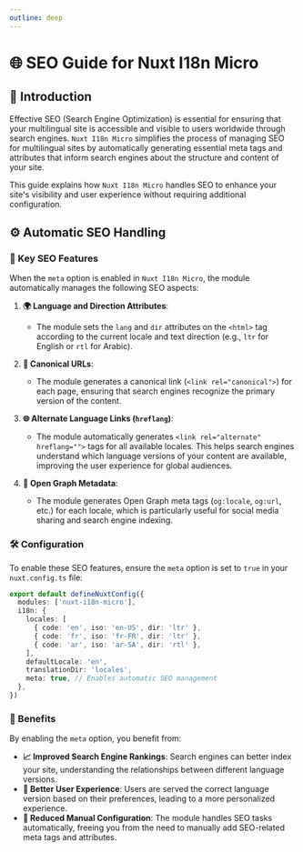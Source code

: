```yaml
---
outline: deep
---
```


# 🌐 SEO Guide for Nuxt I18n Micro

## 📖 Introduction

Effective SEO (Search Engine Optimization) is essential for ensuring that your multilingual site is accessible and visible to users worldwide through search engines. `Nuxt I18n Micro` simplifies the process of managing SEO for multilingual sites by automatically generating essential meta tags and attributes that inform search engines about the structure and content of your site.

This guide explains how `Nuxt I18n Micro` handles SEO to enhance your site's visibility and user experience without requiring additional configuration.

## ⚙️ Automatic SEO Handling

### 🔑 Key SEO Features

When the `meta` option is enabled in `Nuxt I18n Micro`, the module automatically manages the following SEO aspects:

1. **🌍 Language and Direction Attributes**:
   - The module sets the `lang` and `dir` attributes on the `<html>` tag according to the current locale and text direction (e.g., `ltr` for English or `rtl` for Arabic).

2. **🔗 Canonical URLs**:
   - The module generates a canonical link (`<link rel="canonical">`) for each page, ensuring that search engines recognize the primary version of the content.

3. **🌐 Alternate Language Links (`hreflang`)**:
   - The module automatically generates `<link rel="alternate" hreflang="">` tags for all available locales. This helps search engines understand which language versions of your content are available, improving the user experience for global audiences.

4. **🔖 Open Graph Metadata**:
   - The module generates Open Graph meta tags (`og:locale`, `og:url`, etc.) for each locale, which is particularly useful for social media sharing and search engine indexing.

### 🛠️ Configuration

To enable these SEO features, ensure the `meta` option is set to `true` in your `nuxt.config.ts` file:

```typescript
export default defineNuxtConfig({
  modules: ['nuxt-i18n-micro'],
  i18n: {
    locales: [
      { code: 'en', iso: 'en-US', dir: 'ltr' },
      { code: 'fr', iso: 'fr-FR', dir: 'ltr' },
      { code: 'ar', iso: 'ar-SA', dir: 'rtl' },
    ],
    defaultLocale: 'en',
    translationDir: 'locales',
    meta: true, // Enables automatic SEO management
  },
})
```

### 🎯 Benefits

By enabling the `meta` option, you benefit from:

- **📈 Improved Search Engine Rankings**: Search engines can better index your site, understanding the relationships between different language versions.
- **👥 Better User Experience**: Users are served the correct language version based on their preferences, leading to a more personalized experience.
- **🔧 Reduced Manual Configuration**: The module handles SEO tasks automatically, freeing you from the need to manually add SEO-related meta tags and attributes.
